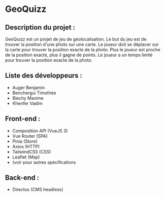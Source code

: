 # GeoQuizz

## Description du projet :
GeoQuizz est un projet de jeu de géolocalisation. Le but du jeu est de trouver la position d'une photo sur une carte. Le joueur doit se déplacer sur la carte pour trouver la position exacte de la photo. Plus le joueur est proche de la position exacte, plus il gagne de points. Le joueur a un temps limité pour trouver la position exacte de la photo.

## Liste des développeurs :
- Auger Benjamin
- Benchergui Timothée
- Biechy Maxime
- Khenfer Vadim

## Front-end :
- Composition API (VueJS 3) 
- Vue Router (SPA)
- Pinia (Store)
- Axios (HTTP)
- TailwindCSS (CSS)
- Leaflet (Map)
- (voir pour autres spécifications

## Back-end :
- Directus (CMS headless)

